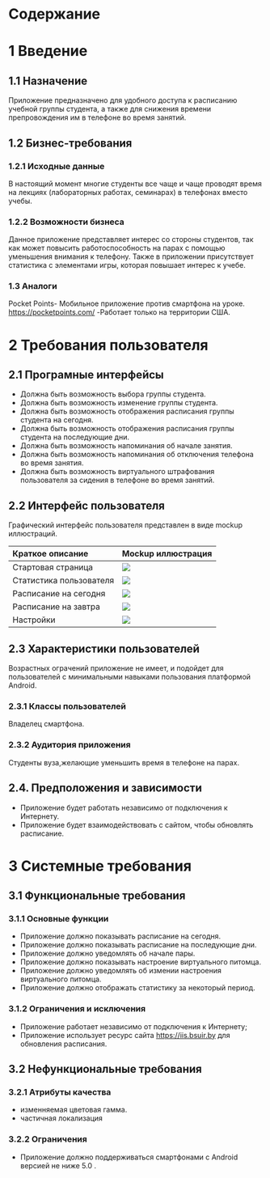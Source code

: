 # Содержание 

# 1 Введение

## 1.1 Назначение
Приложение предназначено для удобного доступа к расписанию учебной группы студента, а также для снижения времени препровождения им в телефоне во время занятий.
## 1.2 Бизнес-требования

### 1.2.1 Исходные данные
В настоящий момент многие студенты все чаще и чаще проводят время на лекциях (лабораторных работах, семинарах) в телефонах вместо учебы.

### 1.2.2 Возможности бизнеса
Данное приложение представляет интерес со стороны студентов, так как может повысить работоспособность на парах с помощью уменьшения внимания к телефону. Также в приложении присутствует статистика с элементами игры, которая повышает интерес к учебе.
### 1.3 Аналоги
Pocket Points- Мобильное приложение против смартфона на уроке.
https://pocketpoints.com/ -Работает только на территории США.
	
# 2 Требования пользователя

## 2.1 Програмные интерфейсы
- Должна быть возможность выбора группы студента.
- Должна быть возможность изменение группы студента.
- Должна быть возможность отображения расписания группы студента на сегодня.
- Должна быть возможность отображения расписания группы студента на последующие дни.
- Должна быть возможность напоминания об начале занятия.
- Должна быть возможность напоминания об отключения телефона во время занятия.
- Должна быть возможность виртуального штрафования пользователя за сидения в телефоне во время занятий.

## 2.2 Интерфейс пользователя

Графический интерфейс пользователя представлен в виде mockup иллюстраций.

| Краткое описание | Mockup иллюстрация |
|:---|:---|
|Стартовая страница|<img src="https://raw.githubusercontent.com/KomaRash/Out_phone/master/Documents/Start Worked.png">|
|Статистика пользователя|<img src="https://raw.githubusercontent.com/KomaRash/Out_phone/master/Documents/stats.png">|
|Расписание на сегодня|<img src="https://raw.githubusercontent.com/KomaRash/Out_phone/master/Documents/tonight.png">|
|Расписание на завтра|<img src="https://raw.githubusercontent.com/KomaRash/Out_phone/master/Documents/tomorrow.png">|
|Настройки|<img src="https://raw.githubusercontent.com/KomaRash/Out_phone/master/Documents/Settings.png">|
            	

## 2.3 Характеристики пользователей
Возрастных ограчений приложение не имеет, и подойдет для пользователей с минимальными навыками пользования платформой Android.

### 2.3.1 Классы пользователей
Владелец смартфона.

### 2.3.2 Аудитория приложения

Студенты вуза,желающие уменьшить время в телефоне на парах.

## 2.4. Предположения и зависимости
- Приложение будет работать независимо от подключения к Интернету.
- Приложение будет взаимодействовать с сайтом, чтобы обновлять расписание.

# 3 Системные требования

## 3.1 Функциональные требования

### 3.1.1 Основные функции
- Приложение должно показывать расписание на сегодня.
- Приложение должно показывать расписание на последующие дни.
- Приложение должно уведомлять об начале пары.
- Приложение должно показывать настроение виртуального питомца.
- Приложение должно уведомлять об измении настроения виртуального питомца.
- Приложение должно отображать статистику  за некоторый период.
### 3.1.2 Ограничения и исключения
- Приложение работает независимо от подключения к Интернету;
- Приложение использует ресурс сайта https://iis.bsuir.by для обновления расписания.
## 3.2 Нефункциональные требования

### 3.2.1 Атрибуты качества
- изменняемая цветовая гамма.
- частичная локализация
### 3.2.2 Ограничения
- Приложение должно поддерживаться смартфонами с Android версией не ниже 5.0 .
